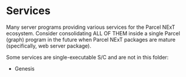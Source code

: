 # Services

Many server programs providing various services for the Parcel NExT ecosystem. Consider consolidating ALL OF THEM inside a single Parcel (graph) program in the future when Parcel NExT packages are mature (specifically, web server package).

Some services are single-executable S/C and are not in this folder:

* Genesis